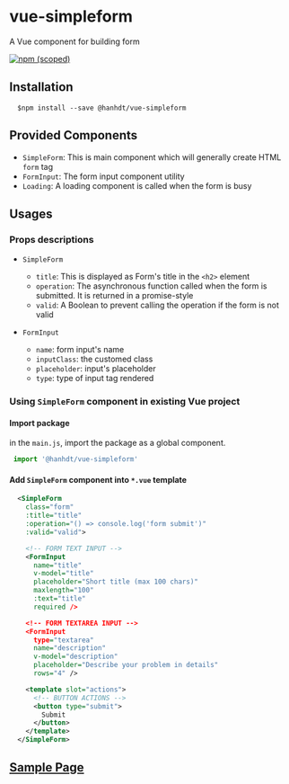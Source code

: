 # vue-simpleform

A Vue component for building form

[![npm (scoped)](https://img.shields.io/npm/v/@hanhdt/vue-simpleform.svg?style=for-the-badge)](https://www.npmjs.com/package/@hanhdt/vue-simpleform)

## Installation

```Shell
  $npm install --save @hanhdt/vue-simpleform
```

## Provided Components

- `SimpleForm`: This is main component which will generally create HTML `form` tag
- `FormInput`: The form input component utility
- `Loading`: A loading component is called when the form is busy

## Usages

### Props descriptions

- `SimpleForm`
  - `title`: This is displayed as Form's title in the `<h2>` element
  - `operation`: The asynchronous function called when the form is submitted. It is returned in a promise-style
  - `valid`: A Boolean to prevent calling the operation if the form is not valid

- `FormInput`
  - `name`: form input's name
  - `inputClass`: the customed class
  - `placeholder`: input's placeholder
  - `type`: type of input tag rendered

### Using `SimpleForm` component in existing Vue project

#### Import package

in the `main.js`, import the package as a global component.

```javascript
 import '@hanhdt/vue-simpleform'
```

#### Add `SimpleForm` component into `*.vue` template

```XML
  <SimpleForm
    class="form"
    :title="title"
    :operation="() => console.log('form submit')"
    :valid="valid">

    <!-- FORM TEXT INPUT -->
    <FormInput
      name="title"
      v-model="title"
      placeholder="Short title (max 100 chars)"
      maxlength="100"
      :text="title"
      required />

    <!-- FORM TEXTAREA INPUT -->
    <FormInput
      type="textarea"
      name="description"
      v-model="description"
      placeholder="Describe your problem in details"
      rows="4" />

    <template slot="actions">
      <!-- BUTTON ACTIONS -->
      <button type="submit">
        Submit
      </button>
    </template>
  </SimpleForm>
```

## [Sample Page](/example)